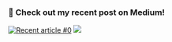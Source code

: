 ###  📝  Check out my recent post on Medium! 

<!--
**dixitishan811/dixitishan811** is a ✨ _special_ ✨ repository because its `README.md` (this file) appears on your GitHub profile.

Here are some ideas to get you started:

- 🔭 I’m currently working on ...
- 🌱 I’m currently learning ...
- 👯 I’m looking to collaborate on ...
- 🤔 I’m looking for help with ...
- 💬 Ask me about ...
- 📫 How to reach me: ...
- 😄 Pronouns: ...
- ⚡ Fun fact: ...
-->
<a target="_blank" href="https://github-readme-medium-recent-article.vercel.app/medium/@ishan-dixit/0"><img src="https://github-readme-medium-recent-article.vercel.app/medium/@ishan-dixit/0" alt="Recent article #0"></a>
 <a href="https://github.com/dixitishan811">
    <img src="https://github-readme-stats.vercel.app/api?username=dixitishan811&count_private=true&show_icons=true&hide=contribs&include_all_commits=true" />
  </a>

